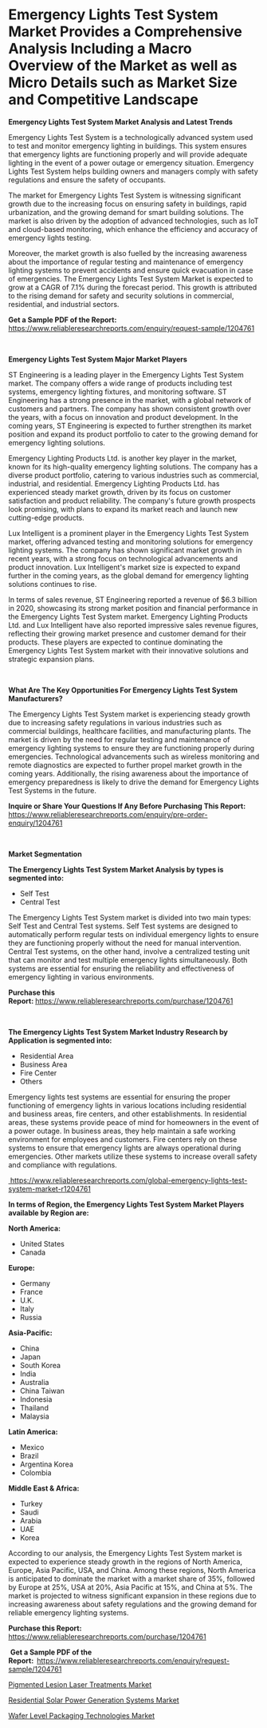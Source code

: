 <p><h1>Emergency Lights Test System Market Provides a Comprehensive Analysis Including a Macro Overview of the Market as well as Micro Details such as Market Size and Competitive Landscape</h1></p><p><strong>Emergency Lights Test System Market Analysis and Latest Trends</strong></p>
<p><p>Emergency Lights Test System is a technologically advanced system used to test and monitor emergency lighting in buildings. This system ensures that emergency lights are functioning properly and will provide adequate lighting in the event of a power outage or emergency situation. Emergency Lights Test System helps building owners and managers comply with safety regulations and ensure the safety of occupants.</p><p>The market for Emergency Lights Test System is witnessing significant growth due to the increasing focus on ensuring safety in buildings, rapid urbanization, and the growing demand for smart building solutions. The market is also driven by the adoption of advanced technologies, such as IoT and cloud-based monitoring, which enhance the efficiency and accuracy of emergency lights testing.</p><p>Moreover, the market growth is also fuelled by the increasing awareness about the importance of regular testing and maintenance of emergency lighting systems to prevent accidents and ensure quick evacuation in case of emergencies. The Emergency Lights Test System Market is expected to grow at a CAGR of 7.1% during the forecast period. This growth is attributed to the rising demand for safety and security solutions in commercial, residential, and industrial sectors.</p></p>
<p><strong>Get a Sample PDF of the Report:&nbsp;</strong> <a href="https://www.reliableresearchreports.com/enquiry/request-sample/1204761">https://www.reliableresearchreports.com/enquiry/request-sample/1204761</a></p>
<p>&nbsp;</p>
<p><strong>Emergency Lights Test System Major Market Players</strong></p>
<p><p>ST Engineering is a leading player in the Emergency Lights Test System market. The company offers a wide range of products including test systems, emergency lighting fixtures, and monitoring software. ST Engineering has a strong presence in the market, with a global network of customers and partners. The company has shown consistent growth over the years, with a focus on innovation and product development. In the coming years, ST Engineering is expected to further strengthen its market position and expand its product portfolio to cater to the growing demand for emergency lighting solutions.</p><p>Emergency Lighting Products Ltd. is another key player in the market, known for its high-quality emergency lighting solutions. The company has a diverse product portfolio, catering to various industries such as commercial, industrial, and residential. Emergency Lighting Products Ltd. has experienced steady market growth, driven by its focus on customer satisfaction and product reliability. The company's future growth prospects look promising, with plans to expand its market reach and launch new cutting-edge products.</p><p>Lux Intelligent is a prominent player in the Emergency Lights Test System market, offering advanced testing and monitoring solutions for emergency lighting systems. The company has shown significant market growth in recent years, with a strong focus on technological advancements and product innovation. Lux Intelligent's market size is expected to expand further in the coming years, as the global demand for emergency lighting solutions continues to rise.</p><p>In terms of sales revenue, ST Engineering reported a revenue of $6.3 billion in 2020, showcasing its strong market position and financial performance in the Emergency Lights Test System market. Emergency Lighting Products Ltd. and Lux Intelligent have also reported impressive sales revenue figures, reflecting their growing market presence and customer demand for their products. These players are expected to continue dominating the Emergency Lights Test System market with their innovative solutions and strategic expansion plans.</p></p>
<p>&nbsp;</p>
<p><strong>What Are The Key Opportunities For Emergency Lights Test System Manufacturers?</strong></p>
<p><p>The Emergency Lights Test System market is experiencing steady growth due to increasing safety regulations in various industries such as commercial buildings, healthcare facilities, and manufacturing plants. The market is driven by the need for regular testing and maintenance of emergency lighting systems to ensure they are functioning properly during emergencies. Technological advancements such as wireless monitoring and remote diagnostics are expected to further propel market growth in the coming years. Additionally, the rising awareness about the importance of emergency preparedness is likely to drive the demand for Emergency Lights Test Systems in the future.</p></p>
<p><strong>Inquire or Share Your Questions If Any Before Purchasing This Report:</strong> <a href="https://www.reliableresearchreports.com/enquiry/pre-order-enquiry/1204761">https://www.reliableresearchreports.com/enquiry/pre-order-enquiry/1204761</a></p>
<p>&nbsp;</p>
<p><strong>Market Segmentation</strong></p>
<p><strong>The Emergency Lights Test System Market Analysis by types is segmented into:</strong></p>
<p><ul><li>Self Test</li><li>Central Test</li></ul></p>
<p><p>The Emergency Lights Test System market is divided into two main types: Self Test and Central Test systems. Self Test systems are designed to automatically perform regular tests on individual emergency lights to ensure they are functioning properly without the need for manual intervention. Central Test systems, on the other hand, involve a centralized testing unit that can monitor and test multiple emergency lights simultaneously. Both systems are essential for ensuring the reliability and effectiveness of emergency lighting in various environments.</p></p>
<p><strong>Purchase this Report:&nbsp;</strong><a href="https://www.reliableresearchreports.com/purchase/1204761">https://www.reliableresearchreports.com/purchase/1204761</a></p>
<p>&nbsp;</p>
<p><strong>The Emergency Lights Test System Market Industry Research by Application is segmented into:</strong></p>
<p><ul><li>Residential Area</li><li>Business Area</li><li>Fire Center</li><li>Others</li></ul></p>
<p><p>Emergency lights test systems are essential for ensuring the proper functioning of emergency lights in various locations including residential and business areas, fire centers, and other establishments. In residential areas, these systems provide peace of mind for homeowners in the event of a power outage. In business areas, they help maintain a safe working environment for employees and customers. Fire centers rely on these systems to ensure that emergency lights are always operational during emergencies. Other markets utilize these systems to increase overall safety and compliance with regulations.</p></p>
<p><a href="https://www.reliableresearchreports.com/global-emergency-lights-test-system-market-r1204761">&nbsp;https://www.reliableresearchreports.com/global-emergency-lights-test-system-market-r1204761</a></p>
<p><strong>In terms of Region, the Emergency Lights Test System Market Players available by Region are:</strong></p>
<p>
    <p> <strong> North America: </strong>
        <ul>
            <li>United States</li>
            <li>Canada</li>
        </ul>
        </p> 
    <p> <strong> Europe: </strong>
        <ul>
            <li>Germany</li>
            <li>France</li>
            <li>U.K.</li>
            <li>Italy</li>
            <li>Russia</li>
        </ul>
        </p> 
    <p> <strong> Asia-Pacific: </strong>
        <ul>
            <li>China</li>
            <li>Japan</li>
            <li>South Korea</li>
            <li>India</li>
            <li>Australia</li>
            <li>China Taiwan</li>
            <li>Indonesia</li>
            <li>Thailand</li>
            <li>Malaysia</li>
        </ul>
        </p> 
    <p> <strong> Latin America: </strong>
        <ul>
            <li>Mexico</li>
            <li>Brazil</li>
            <li>Argentina Korea</li>
            <li>Colombia</li>
        </ul>
        </p> 
    <p> <strong> Middle East & Africa: </strong>
        <ul>
            <li>Turkey</li>
            <li>Saudi</li>
            <li>Arabia</li>
            <li>UAE</li>
            <li>Korea</li>
        </ul>
    </p>
    </p>
<p><p>According to our analysis, the Emergency Lights Test System market is expected to experience steady growth in the regions of North America, Europe, Asia Pacific, USA, and China. Among these regions, North America is anticipated to dominate the market with a market share of 35%, followed by Europe at 25%, USA at 20%, Asia Pacific at 15%, and China at 5%. The market is projected to witness significant expansion in these regions due to increasing awareness about safety regulations and the growing demand for reliable emergency lighting systems.</p></p>
<p><strong>Purchase this Report: </strong><a href="https://www.reliableresearchreports.com/purchase/1204761">https://www.reliableresearchreports.com/purchase/1204761</a></p>
<p>&nbsp;<strong>Get a Sample PDF of the Report:&nbsp;&nbsp;</strong><a href="https://www.reliableresearchreports.com/enquiry/request-sample/1204761">https://www.reliableresearchreports.com/enquiry/request-sample/1204761</a></p>
<p><strong></strong></p>
<p><p><a href="https://github.com/peachesmcdowel1/Market-Research-Report-List-3/blob/main/pigmented-lesion-laser-treatments-market.md">Pigmented Lesion Laser Treatments Market</a></p><p><a href="https://github.com/gracielawharr/Market-Research-Report-List-2/blob/main/residential-solar-power-generation-systems-market.md">Residential Solar Power Generation Systems Market</a></p><p><a href="https://github.com/edytherolanlouisejk1miz0wig/Market-Research-Report-List-3/blob/main/wafer-level-packaging-technologies-market.md">Wafer Level Packaging Technologies Market</a></p></p>